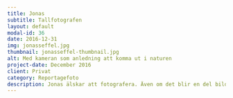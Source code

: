 ```yaml
---
title: Jonas
subtitle: Tallfotografen
layout: default
modal-id: 36
date: 2016-12-31
img: jonasseffel.jpg
thumbnail: jonasseffel-thumbnail.jpg
alt: Med kameran som anledning att komma ut i naturen
project-date: December 2016
client: Privat
category: Reportagefoto
description: Jonas älskar att fotografera. Även om det blir en del bilder på familjen så är det som landskapsfotograf han identifierar sig. Sedan 2004 har han försökt fånga naturen enligt konstens alla regler. För naturbilder ska se ut på ett visst sätt. En välkomponerad landskapsbild är ett pussel av gyllene snitt, C- och S-kurvor med mera som man ibland lyckas få att samspela i en och samma bild.<br><br>Med åren har naturbildens grammatik börjat kännas tråkig och förutsägbar, det blir "på med vidvinkelobjektivet, in med något skit i förgrunden och kör på.” För att komplettera och variera har han därför snöat in på att fota tallar. Och då är det inte de raka och ståtliga tallarna han gillar utan de knotiga och skeva. De skrangliga individerna har karaktär och växer längs kusten till Vänern där han gärna vistas. <br><br>Fotograferingen för Jonas handlar mycket om att just vara i naturen. Det skulle lika gärna kunna ha handlat om jakt eller något annat som gav honom en anledning att komma ut. Främst åker han till Segerstads skärgård och Bonäs udde. <br><br>Vad han saknar i kameraväskan, förutom de fotoprylar han motvilligt erkänner att han ständigt har ögonen öppna för, är en båt som kan föra honom iland på öar med potential till bra bilder.
---
```

